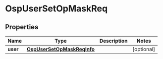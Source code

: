 # OspUserSetOpMaskReq

## Properties
Name | Type | Description | Notes
------------ | ------------- | ------------- | -------------
**user** | [**OspUserSetOpMaskReqInfo**](OspUserSetOpMaskReqInfo.md) |  |  [optional]
